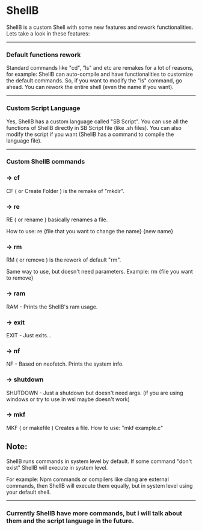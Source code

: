 # ShellB

 ShellB is a custom Shell with some new features and rework functionalities.
Lets take a look in these features:

---

### Default functions rework
  
Standard commands like "cd", "ls" and etc are remakes for a lot of reasons, for example:
ShellB can auto-compile and have functionalities to customize the default commands. So, if you want to modify the "ls" command, go ahead.
You can rework the entire shell (even the name if you want).

---

### Custom Script Language

Yes, ShellB has a custom language called "SB Script". You can use all the functions of ShellB directly in SB Script file (like .sh files).
You can also modify the script if you want (ShellB has a command to compile the language file).

---

### Custom ShellB commands

### -> cf

CF ( or Create Folder ) is the remake of "mkdir".

### -> re

RE ( or rename ) basically renames a file.

How to use: re {file that you want to change the name} {new name}

### -> rm

RM ( or remove ) is the rework of default "rm".

Same way to use, but doesn't need parameters. Example: rm {file you want to remove}

### -> ram

RAM - Prints the ShellB's ram usage.

### -> exit

EXIT - Just exits...

### -> nf

NF - Based on neofetch. Prints the system info.

### -> shutdown

SHUTDOWN - Just a shutdown but doesn't need args. (if you are using windows or try to use in wsl maybe doesn't work)

### -> mkf

MKF ( or makefile ) Creates a file.
How to use: "mkf example.c"

## Note:

ShellB runs commands in system level by default. If some command "don't exist" ShellB will execute in system level.

For example: Npm commands or compilers like clang are external commands, then ShellB will execute them equally, but in system level using your default shell.

---

### Currently ShellB have more commands, but i will talk about them and the script language in the future.
